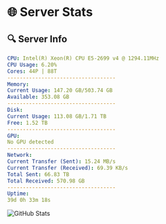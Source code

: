 # 🌐 Server Stats
## 🔍 Server Info
```yaml
CPU: Intel(R) Xeon(R) CPU E5-2699 v4 @ 1294.11MHz
CPU Usage: 6.20%
Cores: 44P | 88T
-----------------------------------
Memory:
Current Usage: 147.20 GB/503.74 GB
Available: 353.08 GB
-----------------------------------
Disk:
Current Usage: 113.08 GB/1.71 TB
Free: 1.52 TB
-----------------------------------
GPU:
No GPU detected
-----------------------------------
Network:
Current Transfer (Sent): 15.24 MB/s
Current Transfer (Received): 69.39 KB/s
Total Sent: 66.83 TB
Total Received: 570.98 GB
-----------------------------------
Uptime:
39d 0h 33m 18s
```
![GitHub Stats](https://img.shields.io/badge/Updated-2025-04-15_21:56:07-blue)
